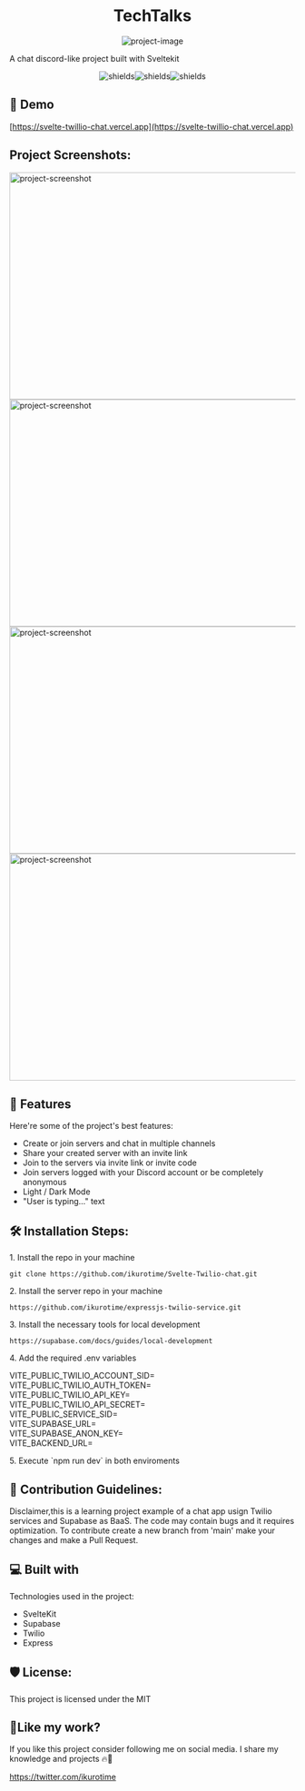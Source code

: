 <h1 align="center" id="title">TechTalks</h1>

<p align="center"><img src="https://socialify.git.ci/ikurotime/svelte-twillio-chat/image?description=1&amp;descriptionEditable=A%20SvelteKit%20Chat%20Project%20using%20Twillio%20and%20Supabase%20created%20for%20Midudev%27s%20July%20Hackathon&amp;forks=1&amp;language=1&amp;name=1&amp;owner=1&amp;pattern=Plus&amp;stargazers=1&amp;theme=Light" alt="project-image"></p>

<p id="description">A chat discord-like project built with Sveltekit</p>

<p align="center"><img src="https://img.shields.io/github/license/ikurotime/Svelte-Twillio-chat" alt="shields"><img src="https://img.shields.io/github/stars/ikurotime/Svelte-Twillio-chat" alt="shields"><img src="https://img.shields.io/github/forks/ikurotime/Svelte-Twillio-chat" alt="shields"></p>

<h2>🚀 Demo</h2>

[https://svelte-twillio-chat.vercel.app](https://svelte-twillio-chat.vercel.app)

<h2>Project Screenshots:</h2>

<img src="https://i.imgur.com/GzzVjXf.png" alt="project-screenshot" width="800" height="400/">

<img src="https://i.imgur.com/mHeXO9l.png" alt="project-screenshot" width="800" height="400/">

<img src="https://i.imgur.com/kb63MDg.png" alt="project-screenshot" width="800" height="400/">

<img src="https://i.imgur.com/79uAU9T.png" alt="project-screenshot" width="800" height="400/">

<h2>🧐 Features</h2>

Here're some of the project's best features:

- Create or join servers and chat in multiple channels
- Share your created server with an invite link
- Join to the servers via invite link or invite code
- Join servers logged with your Discord account or be completely anonymous
- Light / Dark Mode
- "User is typing..." text

<h2>🛠️ Installation Steps:</h2>

<p>1. Install the repo in your machine</p>

```
git clone https://github.com/ikurotime/Svelte-Twilio-chat.git
```

<p>2. Install the server repo in your machine</p>

```
https://github.com/ikurotime/expressjs-twilio-service.git
```

<p>3. Install the necessary tools for local development</p>

```
https://supabase.com/docs/guides/local-development
```

<p>4. Add the required .env variables</p>

VITE_PUBLIC_TWILIO_ACCOUNT_SID=<br/>
VITE_PUBLIC_TWILIO_AUTH_TOKEN=<br/>
VITE_PUBLIC_TWILIO_API_KEY=<br/>
VITE_PUBLIC_TWILIO_API_SECRET=<br/>
VITE_PUBLIC_SERVICE_SID=<br/>
VITE_SUPABASE_URL=<br/>
VITE_SUPABASE_ANON_KEY=<br/>
VITE_BACKEND_URL=<br/>

<p>5. Execute `npm run dev` in both enviroments</p>

<h2>🍰 Contribution Guidelines:</h2>

Disclaimer,this is a learning project example of a chat app usign Twilio services and Supabase as BaaS. The code may contain bugs and it requires optimization.
To contribute create a new branch from 'main' make your changes and make a Pull Request.



<h2>💻 Built with</h2>

Technologies used in the project:

*   SvelteKit
*   Supabase
*   Twilio
*   Express

<h2>🛡️ License:</h2>

This project is licensed under the MIT

<h2>💖Like my work?</h2>

If you like this project consider following me on social media. I share my knowledge and projects 🔥🚀<p>https://twitter.com/ikurotime</p>

